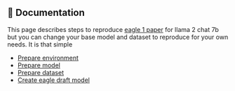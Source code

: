 ## 📄 Documentation

This page describes steps to reproduce [eagle 1 paper](https://arxiv.org/abs/2401.15077v1) for llama 2 chat 7b but you can change your base model and dataset to reproduce for your own needs. It is that simple 

* [Prepare environment](prepare_environment.md)
* [Prepare model](prepare_model.md)
* [Prepare dataset](prepare_dataset.md)
* [Create eagle draft model](create_eagle_draft_model.md)
